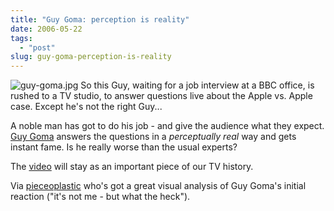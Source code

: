 ```yaml
---
title: "Guy Goma: perception is reality"
date: 2006-05-22
tags: 
  - "post"
slug: guy-goma-perception-is-reality
---
```


![guy-goma.jpg](http://codeconsult.ch/bertrand/archives/guy-goma.jpg) So this Guy, waiting for a job interview at a BBC office, is rushed to a TV studio, to answer questions live about the Apple vs. Apple case. Except he's not the right Guy...

A noble man has got to do his job - and give the audience what they expect. [Guy Goma](http://guygoma.com/) answers the questions in a _perceptually real_ way and gets instant fame. Is he really worse than the usual experts?

The [video](http://news.bbc.co.uk/1/hi/entertainment/4774429.stm) will stay as an important piece of our TV history.

Via [pieceoplastic](http://pieceoplastic.com/index.php/2331/guy-goma-for-president/) who's got a great visual analysis of Guy Goma's initial reaction ("it's not me - but what the heck").
